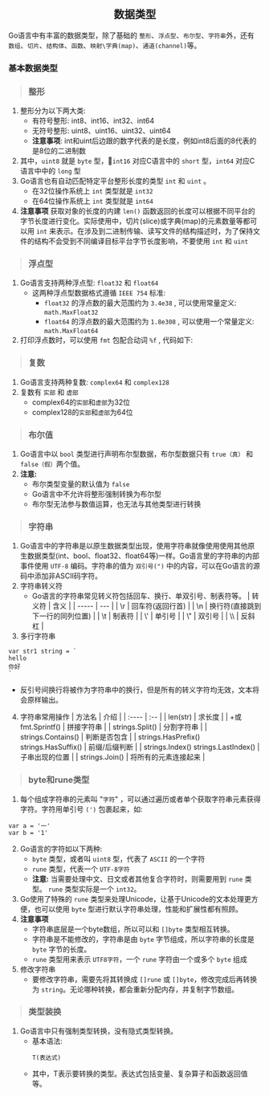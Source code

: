 ## <center>数据类型</center>

Go语言中有丰富的数据类型，除了基础的 `整形`、`浮点型`、`布尔型`、`字符串`外，还有 `数组`、`切片`、`结构体`、`函数`、`映射\字典(map)`、`通道(channel)`等。

### 基本数据类型

> ### 整形
1. 整形分为以下两大类: 
   - 有符号整形: int8、int16、int32、int64
   - 无符号整形: uint8、uint16、uint32、uint64
   - **注意事项**: int和uint后边跟的数字代表的是长度，例如int8后面的8代表的是8位的二进制数
2. 其中，`uint8` 就是 `byte` 型，`int16` 对应C语言中的 `short` 型，`int64` 对应C语言中中的 `long` 型
3. Go语言也有自动匹配特定平台整形长度的类型 `int` 和 `uint` 。
   - 在32位操作系统上 `int` 类型就是 `int32`
   - 在64位操作系统上 `int` 类型就是 `int64`
4. **注意事项** 获取对象的长度的内建 `len()` 函数返回的长度可以根据不同平台的字节长度进行变化。实际使用中，切片(slice)或字典(map)的元素数量等都可以用 `int` 来表示。在涉及到二进制传输、读写文件的结构描述时，为了保持文件的结构不会受到不同编译目标平台字节长度影响，不要使用 `int` 和 `uint` 

> ### 浮点型
1. Go语言支持两种浮点型: `float32` 和 `float64` 
   - 这两种浮点型数据格式遵循 `IEEE 754` 标准:
     - `float32` 的浮点数的最大范围约为 `3.4e38` , 可以使用常量定义: `math.MaxFloat32`
     - `float64` 的浮点数的最大范围约为 `1.8e308` , 可以使用一个常量定义: `math.MaxFloat64`
2. 打印浮点数时，可以使用 `fmt` 包配合动词 `%f` , 代码如下:

> ### 复数
1. Go语言支持两种复数: `complex64` 和 `complex128`
2. 复数有 `实部` 和 `虚部`
   - complex64的`实部`和`虚部`为32位
   - complex128的`实部`和`虚部`为64位

> ### 布尔值
1. Go语言中以 `bool` 类型进行声明布尔型数据，布尔型数据只有 `true（真）` 和 `false（假）`两个值。
2. **注意:**
   - 布尔类型变量的默认值为 `false` 
   - Go语言中不允许将整形强制转换为布尔型
   - 布尔型无法参与数值运算，也无法与其他类型进行转换

> ### 字符串
1. Go语言中的字符串是以原生数据类型出现，使用字符串就像使用使用其他原生数据类型(int、bool、float32、float64等)一样。Go语言里的字符串的内部事件使用 `UTF-8` 编码。字符串的值为 `双引号(")` 中的内容，可以在Go语言的源码中添加非ASCII码字符。
2. 字符串转义符
   - Go语言的字符串常见转义符包括回车、换行、单双引号、制表符等。
		|   转义符   |  含义  |
		|   -----   |  ---  |
		| \\r  | 回车符(返回行首) |
		| \\n  | 换行符(直接跳到下一行的同列位置) |
		| \\t  | 制表符  |
		| \\'  | 单引号  |
		| \\"  | 双引号  |
		| \\\\  | 反斜杠  |
3. 多行字符串
```
var str1 string = `
hello
你好
`
```
   - 反引号间换行将被作为字符串中的换行，但是所有的转义字符均无效，文本将会原样输出。
4. 字符串常用操作
   	|   方法名   |  介绍  |
	|   :----   |  :--  |
	| len(str) | 求长度 |
	| +或fmt.Sprintf() | 拼接字符串 |
	| strings.Split() | 分割字符串 |
	| strings.Contains() | 判断是否包含 |
	| strings.HasPrefix() strings.HasSuffix() | 前缀/后缀判断 |
	| strings.Index() strings.LastIndex() | 子串出现的位置 |
	| strings.Join() | 将所有的元素连接起来 |

> ### byte和rune类型
1. 每个组成字符串的元素叫 "`字符`" ，可以通过遍历或者单个获取字符串元素获得字符。字符用单引号 `(')` 包裹起来，如:
```
var a = '一'
var b = '1'
```
2. Go语言的字符如以下两种:
   - `byte` 类型，或者叫 `uint8` 型，代表了 `ASCII` 的一个字符
   - `rune` 类型，代表一个 `UTF-8字符`
   - **注意:** 当需要处理中文、日文或者其他复合字符时，则需要用到 `rune` 类型。 `rune` 类型实际是一个 `int32`。
3. Go使用了特殊的 `rune` 类型来处理Unicode，让基于Unicode的文本处理更方便，也可以使用 `byte` 型进行默认字符串处理，性能和扩展性都有照顾。
4. **注意事项**
	- 字符串底层是一个byte数组，所以可以和 `[]byte` 类型相互转换。
	- 字符串是不能修改的，字符串是由 `byte` 字节组成，所以字符串的长度是 `byte` 字节的长度。
	- `rune` 类型用来表示 `UTF8字符`，一个 `rune` 字符由一个或多个 `byte` 组成
5. 修改字符串
   - 要修改字符串，需要先将其转换成 `[]rune` 或 `[]byte`，修改完成后再转换为 `string`。无论哪种转换，都会重新分配内存，并复制字节数组。

> ### 类型装换
1. Go语言中只有强制类型转换，没有隐式类型转换。
   - 基本语法:
		```
		T(表达式)
		```
   - 其中，T表示要转换的类型。表达式包括变量、复杂算子和函数返回值等。